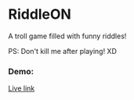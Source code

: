 # RiddleON
A troll game filled with funny riddles!

PS: Don't kill me after playing! XD
### Demo:
[Live link](https://arghac14.github.io/RiddleON)
